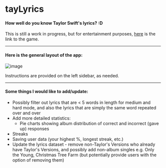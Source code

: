 # tayLyrics

#### How well do you know Taylor Swift's lyrics? :D

This is still a work in progress, but for entertainment purposes, [here](https://jasminex21.shinyapps.io/tayLyrics/) is the link to the game. 

***

#### Here is the general layout of the app: 

![image](https://github.com/jasminex21/tayLyrics/assets/109494334/4e5abd31-beed-463f-a62d-31cff4869fd9)


Instructions are provided on the left sidebar, as needed. 

***

#### Some things I would like to add/update: 
- Possibly filter out lyrics that are < 5 words in length for medium and hard mode, and also the lyrics that are simply the same word repeated over and over
- Add more detailed statistics:
  - Pie charts showing album distribution of correct and incorrect (gave up) responses
- Streaks
- Saving user data (your highest %, longest streak, etc.)
- Update the lyrics dataset - remove non-Taylor's Versions who already have Taylor's Versions, and possibly add non-album singles e.g. Only the Young, Christmas Tree Farm (but potentially provide users with the option of removing them)

